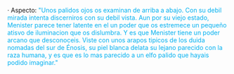 · Aspecto: <font color="#00b0f0">"Unos palidos ojos os examinan de arriba a abajo. Con su debil mirada intenta discerniros con su debil vista. Aun por su viejo estado, Menister parece tener latente en el un poder que os estremece un pequeño atisvo de iluminacion que os dislumbra. Y es que Menister tiene un poder arcano que desconoceis. </font>
<font color="#00b0f0">Viste con unos arapos tipicos de los duida nomadas del sur de Énosis, su piel blanca delata su lejano parecido con la raza humana, y es que es lo mas parecido a un elfo palido que hayais podido imaginar."</font>